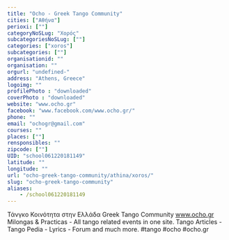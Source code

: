 ```yaml
---
title: "Ocho - Greek Tango Community"
cities: ["Αθήνα"]
perioxi: [""]
categoryNoSLug: "Χορός"
subcategoriesNoSLug: [""]
categories: ["xoros"]
subcategories: [""]
organisationid: ""
organisation: ""
orgurl: "undefined-"
address: "Athens, Greece"
logoimg: ""
profilePhoto : "downloaded"
coverPhoto : "downloaded"
website: "www.ocho.gr"
facebook: "www.facebook.com/www.ocho.gr/"
phone: ""
email: "ochogr@gmail.com"
courses: ""
places: [""]
rensponsibles: ""
zipcode: [""]
UID: "school061220181149"
latitude: ""
longitude: ""
url: "ocho-greek-tango-community/athina/xoros/"
slug: "ocho-greek-tango-community"
aliases:
    - /school061220181149
---
```





Τάνγκο Κοινότητα στην Ελλάδα Greek Tango Community www.ocho.gr Milongas &amp; Practicas - All tango related events in one site. Tango Articles - Tango Pedia - Lyrics - Forum and much more. #tango #ocho #ocho.gr